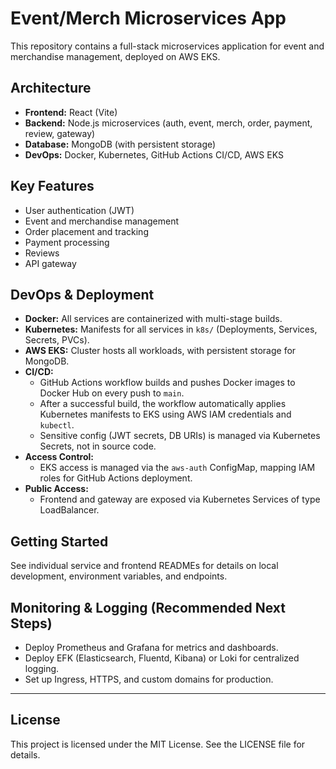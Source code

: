 # Event/Merch Microservices App

This repository contains a full-stack microservices application for event and merchandise management, deployed on AWS EKS.

## Architecture
- **Frontend:** React (Vite)
- **Backend:** Node.js microservices (auth, event, merch, order, payment, review, gateway)
- **Database:** MongoDB (with persistent storage)
- **DevOps:** Docker, Kubernetes, GitHub Actions CI/CD, AWS EKS

## Key Features
- User authentication (JWT)
- Event and merchandise management
- Order placement and tracking
- Payment processing
- Reviews
- API gateway

## DevOps & Deployment
- **Docker:** All services are containerized with multi-stage builds.
- **Kubernetes:** Manifests for all services in `k8s/` (Deployments, Services, Secrets, PVCs).
- **AWS EKS:** Cluster hosts all workloads, with persistent storage for MongoDB.
- **CI/CD:**
  - GitHub Actions workflow builds and pushes Docker images to Docker Hub on every push to `main`.
  - After a successful build, the workflow automatically applies Kubernetes manifests to EKS using AWS IAM credentials and `kubectl`.
  - Sensitive config (JWT secrets, DB URIs) is managed via Kubernetes Secrets, not in source code.
- **Access Control:**
  - EKS access is managed via the `aws-auth` ConfigMap, mapping IAM roles for GitHub Actions deployment.
- **Public Access:**
  - Frontend and gateway are exposed via Kubernetes Services of type LoadBalancer.

## Getting Started
See individual service and frontend READMEs for details on local development, environment variables, and endpoints.

## Monitoring & Logging (Recommended Next Steps)
- Deploy Prometheus and Grafana for metrics and dashboards.
- Deploy EFK (Elasticsearch, Fluentd, Kibana) or Loki for centralized logging.
- Set up Ingress, HTTPS, and custom domains for production.

---

## License

This project is licensed under the MIT License. See the LICENSE file for details.